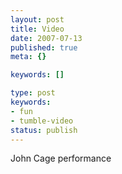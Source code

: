 ```yaml
---
layout: post
title: Video
date: 2007-07-13
published: true
meta: {}

keywords: []

type: post
keywords:
- fun
- tumble-video
status: publish
---
```



John Cage performance

